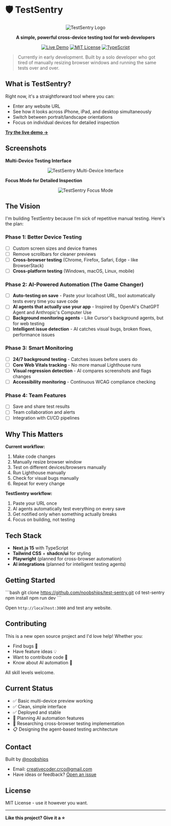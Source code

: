 # 🛡️ TestSentry

<div align="center">

![TestSentry Logo](https://via.placeholder.com/200x80/000000/FFFFFF?text=TestSentry+Logo)

**A simple, powerful cross-device testing tool for web developers**

[![Live Demo](https://img.shields.io/badge/🚀%20Try%20Live-testsentry.vercel.app-brightgreen)](https://testsentry.vercel.app)
[![MIT License](https://img.shields.io/badge/License-MIT-blue)](LICENSE)
[![TypeScript](https://img.shields.io/badge/TypeScript-007ACC?logo=typescript&logoColor=white)](https://www.typescriptlang.org/)

</div>

> Currently in early development. Built by a solo developer who got tired of manually resizing browser windows and running the same tests over and over.

## What is TestSentry?

Right now, it's a straightforward tool where you can:
- Enter any website URL 
- See how it looks across iPhone, iPad, and desktop simultaneously
- Switch between portrait/landscape orientations
- Focus on individual devices for detailed inspection

**[Try the live demo →](https://testsentry.vercel.app)**

## Screenshots

**Multi-Device Testing Interface**
<div align="center">

![TestSentry Multi-Device Interface](https://rss7lu1con.ufs.sh/f/WPpLHLZ4aXfpwsRwONhUlpDmEQ5FkrN08Rd2aZIKPzsbnJhc)

</div>

**Focus Mode for Detailed Inspection**
<div align="center">

![TestSentry Focus Mode](https://rss7lu1con.ufs.sh/f/WPpLHLZ4aXfpFY1zy5wXTd3ORNapDouhAtUmifBHLIs7nl0Y)

</div>

## The Vision

I'm building TestSentry because I'm sick of repetitive manual testing. Here's the plan:

### Phase 1: Better Device Testing
- [ ] Custom screen sizes and device frames
- [ ] Remove scrollbars for cleaner previews
- [ ] **Cross-browser testing** (Chrome, Firefox, Safari, Edge - like BrowserStack)
- [ ] **Cross-platform testing** (Windows, macOS, Linux, mobile)

### Phase 2: AI-Powered Automation (The Game Changer)
- [ ] **Auto-testing on save** - Paste your localhost URL, tool automatically tests every time you save code
- [ ] **AI agents that actually use your app** - Inspired by OpenAI's ChatGPT Agent and Anthropic's Computer Use
- [ ] **Background monitoring agents** - Like Cursor's background agents, but for web testing
- [ ] **Intelligent issue detection** - AI catches visual bugs, broken flows, performance issues

### Phase 3: Smart Monitoring
- [ ] **24/7 background testing** - Catches issues before users do
- [ ] **Core Web Vitals tracking** - No more manual Lighthouse runs
- [ ] **Visual regression detection** - AI compares screenshots and flags changes
- [ ] **Accessibility monitoring** - Continuous WCAG compliance checking

### Phase 4: Team Features
- [ ] Save and share test results
- [ ] Team collaboration and alerts
- [ ] Integration with CI/CD pipelines

## Why This Matters

**Current workflow:**
1. Make code changes
2. Manually resize browser window
3. Test on different devices/browsers manually
4. Run Lighthouse manually
5. Check for visual bugs manually
6. Repeat for every change

**TestSentry workflow:**
1. Paste your URL once
2. AI agents automatically test everything on every save
3. Get notified only when something actually breaks
4. Focus on building, not testing

## Tech Stack

- **Next.js 15** with TypeScript
- **Tailwind CSS** + **shadcn/ui** for styling
- **Playwright** (planned for cross-browser automation)
- **AI integrations** (planned for intelligent testing agents)

## Getting Started

\`\`\`bash
git clone https://github.com/noobships/test-sentry.git
cd test-sentry
npm install
npm run dev
\`\`\`

Open `http://localhost:3000` and test any website.

## Contributing

This is a new open source project and I'd love help! Whether you:
- Find bugs 🐛
- Have feature ideas 💡
- Want to contribute code 🔧
- Know about AI automation 🤖

All skill levels welcome.

## Current Status

- ✅ Basic multi-device preview working
- ✅ Clean, simple interface
- ✅ Deployed and stable
- 🚧 Planning AI automation features
- 🚧 Researching cross-browser testing implementation
- 📋 Designing the agent-based testing architecture

## Contact

Built by [@noobships](https://github.com/noobships) 

- Email: creativecoder.crco@gmail.com
- Have ideas or feedback? [Open an issue](https://github.com/noobships/test-sentry/issues)

## License

MIT License - use it however you want.

---

**Like this project? Give it a ⭐**
